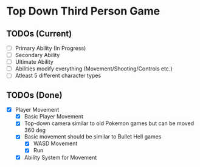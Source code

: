 # Top Down Third Person Game

## TODOs (Current)
- [ ] Primary Ability (In Progress)
- [ ] Secondary Ability
- [ ] Ultimate Ability
- [ ] Abilities modify everything (Movement/Shooting/Controls etc.)
- [ ] Atleast 5 different character types

## TODOs (Done)
- [X] Player Movement
    - [X] Basic Player Movement
    - [X] Top-down camera similar to old Pokemon games but can be moved 360 deg
    - [X] Basic movement should be similar to Bullet Hell games
        - [X] WASD Movement
        - [X] Run
    - [X] Ability System for Movement
